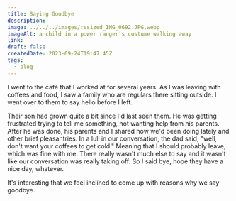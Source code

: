 ```yaml
---
title: Saying Goodbye
description: 
image: ../../../images/resized_IMG_0692.JPG.webp
imageAlt: a child in a power ranger's costume walking away
link: 
draft: false
createdDate: 2023-09-24T19:47:45Z
tags:
  - blog
---
```


I went to the café that I worked at for several years. As I was leaving with coffees and food, I saw a family who are regulars there sitting outside. I went over to them to say hello before I left.

Their son had grown quite a bit since I'd last seen them. He was getting frustrated trying to tell me something, not wanting help from his parents. After he was done, his parents and I shared how we'd been doing lately and other brief pleasantries. In a lull in our conversation, the dad said, "well, don't want your coffees to get cold." Meaning that I should probably leave, which was fine with me. There really wasn't much else to say and it wasn't like our conversation was really taking off. So I said bye, hope they have a nice day, whatever.

It's interesting that we feel inclined to come up with reasons why we say goodbye.